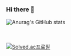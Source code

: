 ### Hi there 👋

![Anurag's GitHub stats](https://github-readme-stats.vercel.app/api?username=SeongHyeon0409&theme=default&show_icons=true)

<br><br>
  [![Solved.ac프로필](http://mazassumnida.wtf/api/v2/generate_badge?boj=t139754)](https://solved.ac/profile/dbstjr9898)

<br><br>

